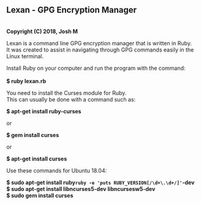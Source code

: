 <h2>Lexan - GPG Encryption Manager</h2><br>
<b>Copyright (C) 2018, Josh M <mcu@protonmail.com></b>

Lexan is a command line GPG encryption manager that is written in Ruby.<br>
It was created to assist in navigating through GPG commands easily in the Linux terminal.

Install Ruby on your computer and run the program with the command:<br><br>
<b>$ ruby lexan.rb</b>

You need to install the Curses module for Ruby.<br>
This can usually be done with a command such as:

<b>$ apt-get install ruby-curses</b>

or 

<b>$ gem install curses</b>

or

<b>$ apt-get install curses</b>

Use these commands for Ubuntu 18.04:

<b>$ sudo apt-get install ruby`ruby -e 'puts RUBY_VERSION[/\d+\.\d+/]'`-dev</b><br>
<b>$ sudo apt-get install libncurses5-dev libncursesw5-dev</b><br>
<b>$ sudo gem install curses</b>
